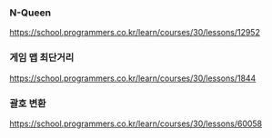 ### N-Queen

https://school.programmers.co.kr/learn/courses/30/lessons/12952

### 게임 맵 최단거리

https://school.programmers.co.kr/learn/courses/30/lessons/1844

### 괄호 변환

https://school.programmers.co.kr/learn/courses/30/lessons/60058
